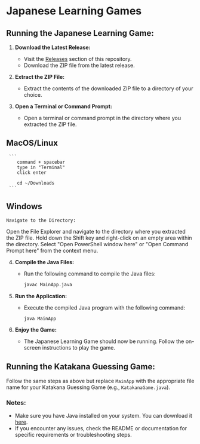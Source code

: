 # Japanese Learning Games

## Running the Japanese Learning Game:

1. **Download the Latest Release:**

   - Visit the [Releases](https://github.com/your-username/your-repo/releases) section of this repository.
   - Download the ZIP file from the latest release.

2. **Extract the ZIP File:**

   - Extract the contents of the downloaded ZIP file to a directory of your choice.

3. **Open a Terminal or Command Prompt:**

   - Open a terminal or command prompt in the directory where you extracted the ZIP file.

  ## MacOS/Linux
  
     ```
        command + spacebar
        type in "Terminal"
        click enter

        cd ~/Downloads
     ```

 ## Windows
    Navigate to the Directory:

   Open the File Explorer and navigate to the directory where you extracted the ZIP file.
   Hold down the Shift key and right-click on an empty area within the directory.
   Select "Open PowerShell window here" or "Open Command Prompt here" from the context menu.

4. **Compile the Java Files:**

   - Run the following command to compile the Java files:

     ```bash
     javac MainApp.java
     ```

5. **Run the Application:**

   - Execute the compiled Java program with the following command:

     ```bash
     java MainApp
     ```

6. **Enjoy the Game:**

   - The Japanese Learning Game should now be running. Follow the on-screen instructions to play the game.

## Running the Katakana Guessing Game:

Follow the same steps as above but replace `MainApp` with the appropriate file name for your Katakana Guessing Game (e.g., `KatakanaGame.java`).

### Notes:

- Make sure you have Java installed on your system. You can download it [here](https://www.oracle.com/java/technologies/javase-downloads.html).
- If you encounter any issues, check the README or documentation for specific requirements or troubleshooting steps.
